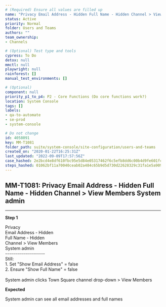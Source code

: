 ```yaml
---
# (Required) Ensure all values are filled up
name: "Privacy Email Address - Hidden Full Name - Hidden Channel > View Members System admin"
status: Active
priority: Normal
folder: Users and Teams
authors: ""
team_ownership: 
- Channels

# (Optional) Test type and tools
cypress: To Do
detox: null
mmctl: null
playwright: null
rainforest: []
manual_test_environments: []

# (Optional)
component: null
priority_p1_to_p4: P2 - Core Functions (Do core functions work?)
location: System Console
tags: []
labels: 
- qa-to-automate
- se-prod
- system-console

# Do not change
id: 4058091
key: MM-T1081
folder_path: suite/system-console/site-configuration/users-and-teams
created_on: "2020-01-22T16:25:31Z"
last_updated: "2022-09-09T17:57:56Z"
case_hashed: 2e2bcd4e8df610fbc95e5d84e05317462f6c5efb8dd6c00b4d9fe601fc498b1bd4518dcd4b28727fe8c4496322475c05
steps_hashed: 01062bf11a70040ceab02a484c65b9d5d730d22628329c31fa1e5a909619fc565c98c255d166d174068e3a8b9bca0f4d
---
```


## MM-T1081: Privacy Email Address - Hidden Full Name - Hidden Channel > View Members System admin

---

**Step 1**

Privacy\
Email Address - Hidden\
Full Name - Hidden\
Channel > View Members\
System admin\
\--------------------\
Still:\
1\. Set "Show Email Address" = false\
2\. Ensure "Show Full Name" = false\
\
System admin clicks Town Square channel drop-down > View Members

**Expected**

System admin can see all email addresses and full names
